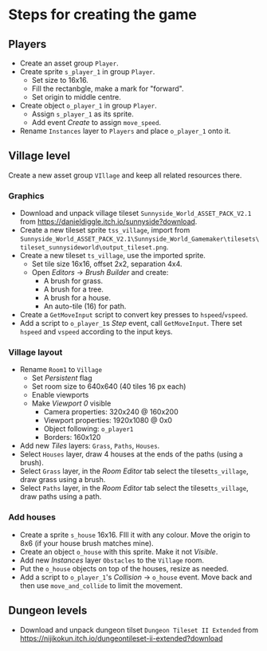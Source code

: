 # Steps for creating the game

## Players

- Create an asset group `Player`.
- Create sprite `s_player_1` in group `Player`.
    * Set size to 16x16.
    * Fill the rectanbgle, make a mark for "forward".
    * Set origin to middle centre.
- Create object `o_player_1` in group `Player`.
    * Assign `s_player_1` as its sprite.
    * Add event _Create_ to assign `move_speed`.
- Rename `Instances` layer to `Players` and place `o_player_1` onto it.


## Village level

Create a new asset group `VIllage` and keep all related resources there.

### Graphics

- Download and unpack village tileset `Sunnyside_World_ASSET_PACK_V2.1` from https://danieldiggle.itch.io/sunnyside?download.
- Create a new tileset sprite `tss_village`, import from `Sunnyside_World_ASSET_PACK_V2.1\Sunnyside_World_Gamemaker\tilesets\tileset_sunnysideworld\output_tileset.png`.
- Create a new tileset `ts_village`, use the imported sprite.
    * Set tile size 16x16, offset 2x2, separation 4x4.
    * Open _Editors_ -> _Brush Builder_ and create:
        - A brush for grass.
        - A brush for a tree.
        - A brush for a house.
        - An auto-tile (16) for path.
- Create a `GetMoveInput` script to convert key presses to `hspeed`/`vspeed`.
- Add a script to `o_player_1`s _Step_ event, call `GetMoveInput`. There set `hspeed` and `vspeed` according to the input keys.

### Village layout

- Rename `Room1` to `Village`
    * Set _Persistent_ flag
    * Set room size to 640x640 (40 tiles 16 px each)
    * Enable viewports
    * Make _Viewport 0_ visible
        - Camera properties: 320x240 @ 160x200
        - Viewport properties: 1920x1080 @ 0x0
        - Object following: `o_player1`
        - Borders: 160x120
- Add new _Tiles_ layers: `Grass`, `Paths`, `Houses`.
- Select `Houses` layer, draw 4 houses at the ends of the paths (using a brush).
- Select `Grass` layer, in the _Room Editor_ tab select the tileset`ts_village`, draw grass using a brush.
- Select `Paths` layer, in the _Room Editor_ tab select the tileset`ts_village`, draw paths using a path.

### Add houses

- Create a sprite `s_house` 16x16. FIll it with any colour. Move the origin to 8x6 (if your house brush matches mine).
- Create an object `o_house` with this sprite. Make it not _Visible_.
- Add new _Instances_ layer `Obstacles` to the `Village` room.
- Put the `o_house` objects on top of the houses, resize as needed.
- Add a script to `o_player_1`'s _Collision_ -> `o_house` event. Move back and then use `move_and_collide` to limit the movement.


## Dungeon levels

- Download and unpack dungeon tilset `Dungeon Tileset II Extended` from https://nijikokun.itch.io/dungeontileset-ii-extended?download
